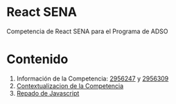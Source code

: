 # React SENA
Competencia de React SENA para el Programa de ADSO

# Contenido
1. Información de la Competencia: [2956247](https://github.com/aperezn298/ReactSENA/tree/main/01_InfoCompetencia_2956247) y [2956309](https://github.com/aperezn298/ReactSENA/tree/main/01_InfoCompetencia_2956309)
2. [Contextualizacion de la Competencia](https://github.com/aperezn298/ReactSENA/tree/main/02_ContextualizacionCompetencia)
3. [Repado de Javascript](https://github.com/aperezn298/ReactSENA/tree/main/03_RepasoJavascript)
